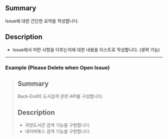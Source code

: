 ## Summary 
 Issue에 대한 간단한 요약을 작성합니다. 

## Description 
 - Issue에서 어떤 사항을 다루는지에 대한 내용을 리스트로 작성합니다. (생략 가능) 

 --- 

 ### Example (Please Delete when Open Issue) 
 > ## Summary 
 > Back-End의 도서검색 관련 API를 구성합니다. 
 > 
 > ## Description 
 > - 국방도서관 검색 기능을 구현합니다. 
 > - 네이버북스 검색 기능을 구현합니다.